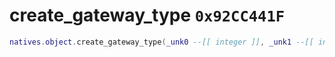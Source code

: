 # create_gateway_type `0x92CC441F`

```lua
natives.object.create_gateway_type(_unk0 --[[ integer ]], _unk1 --[[ integer ]])
```